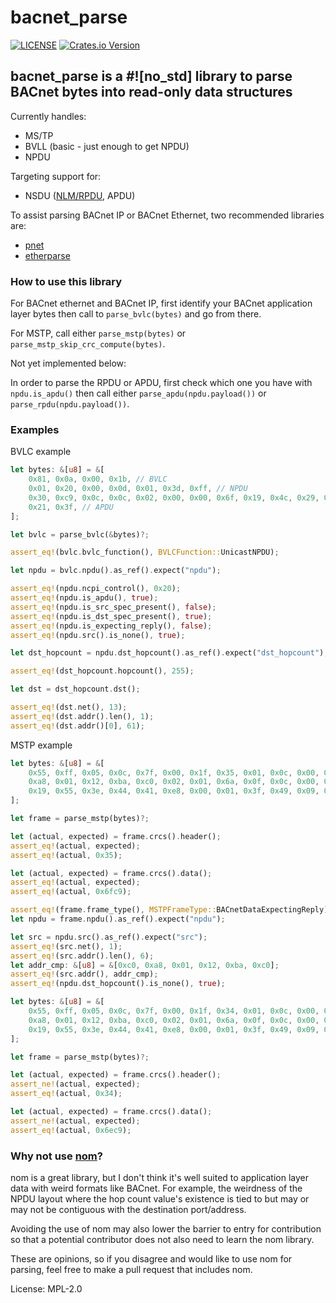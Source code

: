 # bacnet_parse

[![LICENSE](https://img.shields.io/badge/license-MPL_2.0-blue.svg)](LICENSE)
[![Crates.io Version](https://img.shields.io/crates/v/bacnet_parse.svg)](https://crates.io/crates/bacnet_parse)

## bacnet_parse is a #![no_std] library to parse BACnet bytes into read-only data structures

Currently handles:
* MS/TP
* BVLL (basic - just enough to get NPDU)
* NPDU

Targeting support for:
* NSDU ([NLM/RPDU](http://www.bacnetwiki.com/wiki/index.php?title=Network_Layer_Message_Type), APDU)

To assist parsing BACnet IP or BACnet Ethernet, two recommended libraries are:
* [pnet](https://crates.io/crates/pnet)
* [etherparse](https://crates.io/crates/etherparse)

### How to use this library

For BACnet ethernet and BACnet IP, first identify your BACnet application layer bytes then call
to `parse_bvlc(bytes)` and go from there.

For MSTP, call either `parse_mstp(bytes)` or `parse_mstp_skip_crc_compute(bytes)`.

Not yet implemented below:

In order to parse the RPDU or APDU, first check which one you have with `npdu.is_apdu()` then
call either `parse_apdu(npdu.payload())` or `parse_rpdu(npdu.payload())`.

### Examples

BVLC example

```rust
let bytes: &[u8] = &[
    0x81, 0x0a, 0x00, 0x1b, // BVLC
    0x01, 0x20, 0x00, 0x0d, 0x01, 0x3d, 0xff, // NPDU
    0x30, 0xc9, 0x0c, 0x0c, 0x02, 0x00, 0x00, 0x6f, 0x19, 0x4c, 0x29, 0x00, 0x3e, 0x21,
    0x21, 0x3f, // APDU
];

let bvlc = parse_bvlc(&bytes)?;

assert_eq!(bvlc.bvlc_function(), BVLCFunction::UnicastNPDU);

let npdu = bvlc.npdu().as_ref().expect("npdu");

assert_eq!(npdu.ncpi_control(), 0x20);
assert_eq!(npdu.is_apdu(), true);
assert_eq!(npdu.is_src_spec_present(), false);
assert_eq!(npdu.is_dst_spec_present(), true);
assert_eq!(npdu.is_expecting_reply(), false);
assert_eq!(npdu.src().is_none(), true);

let dst_hopcount = npdu.dst_hopcount().as_ref().expect("dst_hopcount");

assert_eq!(dst_hopcount.hopcount(), 255);

let dst = dst_hopcount.dst();

assert_eq!(dst.net(), 13);
assert_eq!(dst.addr().len(), 1);
assert_eq!(dst.addr()[0], 61);
```

MSTP example
```rust
let bytes: &[u8] = &[
    0x55, 0xff, 0x05, 0x0c, 0x7f, 0x00, 0x1f, 0x35, 0x01, 0x0c, 0x00, 0x01, 0x06, 0xc0,
    0xa8, 0x01, 0x12, 0xba, 0xc0, 0x02, 0x01, 0x6a, 0x0f, 0x0c, 0x00, 0x80, 0x00, 0x0a,
    0x19, 0x55, 0x3e, 0x44, 0x41, 0xe8, 0x00, 0x01, 0x3f, 0x49, 0x09, 0xc9, 0x6f,
];

let frame = parse_mstp(bytes)?;

let (actual, expected) = frame.crcs().header();
assert_eq!(actual, expected);
assert_eq!(actual, 0x35);

let (actual, expected) = frame.crcs().data();
assert_eq!(actual, expected);
assert_eq!(actual, 0x6fc9);

assert_eq!(frame.frame_type(), MSTPFrameType::BACnetDataExpectingReply);
let npdu = frame.npdu().as_ref().expect("npdu");

let src = npdu.src().as_ref().expect("src");
assert_eq!(src.net(), 1);
assert_eq!(src.addr().len(), 6);
let addr_cmp: &[u8] = &[0xc0, 0xa8, 0x01, 0x12, 0xba, 0xc0];
assert_eq!(src.addr(), addr_cmp);
assert_eq!(npdu.dst_hopcount().is_none(), true);

let bytes: &[u8] = &[
    0x55, 0xff, 0x05, 0x0c, 0x7f, 0x00, 0x1f, 0x34, 0x01, 0x0c, 0x00, 0x01, 0x06, 0xc0,
    0xa8, 0x01, 0x12, 0xba, 0xc0, 0x02, 0x01, 0x6a, 0x0f, 0x0c, 0x00, 0x80, 0x00, 0x0a,
    0x19, 0x55, 0x3e, 0x44, 0x41, 0xe8, 0x00, 0x01, 0x3f, 0x49, 0x09, 0xc9, 0x6e,
];

let frame = parse_mstp(bytes)?;

let (actual, expected) = frame.crcs().header();
assert_ne!(actual, expected);
assert_eq!(actual, 0x34);

let (actual, expected) = frame.crcs().data();
assert_ne!(actual, expected);
assert_eq!(actual, 0x6ec9);
```

### Why not use [nom](https://crates.io/crates/nom)?

nom is a great library, but I don't think it's well suited to application layer data with weird
formats like BACnet. For example, the weirdness of the NPDU layout where the hop count value's
existence is tied to but may or may not be contiguous with the destination port/address.

Avoiding the use of nom may also lower the barrier to entry for contribution so that a
potential contributor does not also need to learn the nom library.

These are opinions, so if you disagree and would like to use nom for parsing, feel free to make
a pull request that includes nom.

License: MPL-2.0
